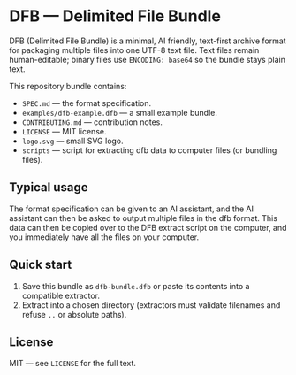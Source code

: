 # DFB — Delimited File Bundle

DFB (Delimited File Bundle) is a minimal, AI friendly, text-first archive format for packaging multiple files into one UTF-8 text file. Text files remain human-editable; binary files use `ENCODING: base64` so the bundle stays plain text. 

This repository bundle contains:
- `SPEC.md` — the format specification.
- `examples/dfb-example.dfb` — a small example bundle.
- `CONTRIBUTING.md` — contribution notes.
- `LICENSE` — MIT license.
- `logo.svg` — small SVG logo.
- `scripts` — script for extracting dfb data to computer files (or bundling files).

Typical usage
-----------
The format specification can be given to an AI assistant, and the AI assistant can then be asked to output multiple files in the dfb format. This data can then be copied over to the DFB extract script on the computer, and you immediately have all the files on your computer.

Quick start
-----------
1. Save this bundle as `dfb-bundle.dfb` or paste its contents into a compatible extractor.
2. Extract into a chosen directory (extractors must validate filenames and refuse `..` or absolute paths).

License
-------
MIT — see `LICENSE` for the full text.



